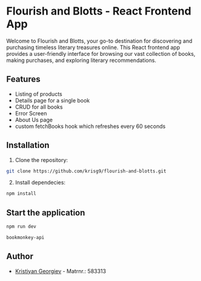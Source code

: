 # Flourish and Blotts - React Frontend App

Welcome to Flourish and Blotts, your go-to destination for discovering and purchasing timeless literary treasures online. This React frontend app provides a user-friendly interface for browsing our vast collection of books, making purchases, and exploring literary recommendations.

## Features

- Listing of products
- Details page for a single book
- CRUD for all books
- Error Screen
- About Us page
- custom fetchBooks hook which refreshes every 60 seconds

## Installation

1. Clone the repository:

```bash
git clone https://github.com/krisg9/flourish-and-blotts.git
```
2. Install dependecies:

```bash
npm install
```

## Start the application

```bash
npm run dev
```

```bash
bookmonkey-api
```

## Author

- [Kristiyan Georgiev](https://github.com/krisg9) - Matrnr.: 583313
